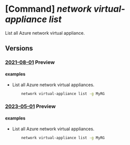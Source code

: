 # [Command] _network virtual-appliance list_

List all Azure network virtual appliance.

## Versions

### [2021-08-01](/Resources/mgmt-plane/L3N1YnNjcmlwdGlvbnMve30vcHJvdmlkZXJzL21pY3Jvc29mdC5uZXR3b3JrL25ldHdvcmt2aXJ0dWFsYXBwbGlhbmNlcw==/2021-08-01.xml) **Preview**

<!-- mgmt-plane /subscriptions/{}/providers/microsoft.network/networkvirtualappliances 2021-08-01 -->
<!-- mgmt-plane /subscriptions/{}/resourcegroups/{}/providers/microsoft.network/networkvirtualappliances 2021-08-01 -->

#### examples

- List all Azure network virtual appliances.
    ```bash
        network virtual-appliance list -g MyRG
    ```

### [2023-05-01](/Resources/mgmt-plane/L3N1YnNjcmlwdGlvbnMve30vcHJvdmlkZXJzL21pY3Jvc29mdC5uZXR3b3JrL25ldHdvcmt2aXJ0dWFsYXBwbGlhbmNlcw==/2023-05-01.xml) **Preview**

<!-- mgmt-plane /subscriptions/{}/providers/microsoft.network/networkvirtualappliances 2023-05-01 -->
<!-- mgmt-plane /subscriptions/{}/resourcegroups/{}/providers/microsoft.network/networkvirtualappliances 2023-05-01 -->

#### examples

- List all Azure network virtual appliances.
    ```bash
        network virtual-appliance list -g MyRG
    ```
